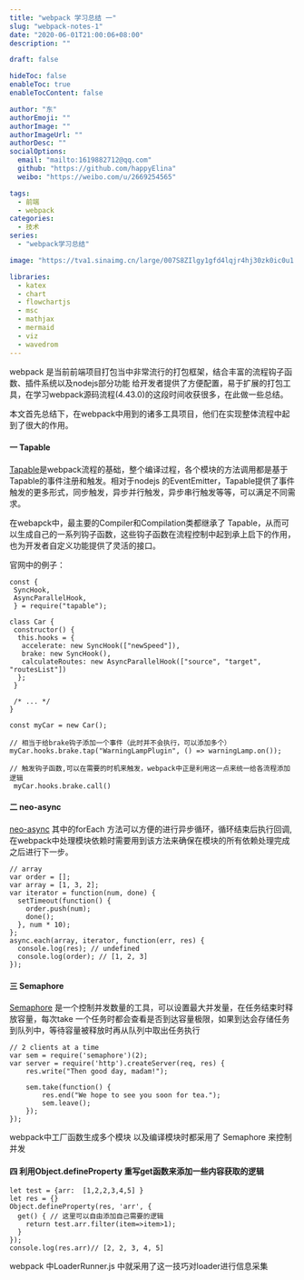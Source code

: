 ```yaml
---
title: "webpack 学习总结 一"
slug: "webpack-notes-1"
date: "2020-06-01T21:00:06+08:00"
description: ""

draft: false

hideToc: false
enableToc: true
enableTocContent: false

author: "东"
authorEmoji: ""
authorImage: ""
authorImageUrl: ""
authorDesc: ""
socialOptions:
  email: "mailto:1619882712@qq.com"
  github: "https://github.com/happyElina"
  weibo: "https://weibo.com/u/2669254565"

tags:
  - 前端
  - webpack
categories:
  - 技术
series:
  - "webpack学习总结"

image: "https://tva1.sinaimg.cn/large/007S8ZIlgy1gfd4lqjr4hj30zk0ic0u1.jpg"

libraries:
  - katex
  - chart
  - flowchartjs
  - msc
  - mathjax
  - mermaid
  - viz
  - wavedrom
---
```


webpack 是当前前端项目打包当中非常流行的打包框架，结合丰富的流程钩子函数、插件系统以及nodejs部分功能 给开发者提供了方便配置，易于扩展的打包工具，在学习webpack源码流程(4.43.0)的这段时间收获很多，在此做一些总结。

 本文首先总结下，在webpack中用到的诸多工具项目，他们在实现整体流程中起到了很大的作用。

####  一 Tapable

[Tapable](https://github.com/webpack/tapable)是webpack流程的基础，整个编译过程，各个模块的方法调用都是基于Tapable的事件注册和触发。相对于nodejs 的EventEmitter，Tapable提供了事件触发的更多形式，同步触发，异步并行触发，异步串行触发等等，可以满足不同需求。

在webapck中，最主要的Compiler和Compilation类都继承了
Tapable，从而可以生成自己的一系列钩子函数，这些钩子函数在流程控制中起到承上启下的作用，也为开发者自定义功能提供了灵活的接口。

官网中的例子：

```
const {
 SyncHook,
 AsyncParallelHook,
 } = require("tapable");

class Car {
 constructor() {
  this.hooks = {
   accelerate: new SyncHook(["newSpeed"]),
   brake: new SyncHook(),
   calculateRoutes: new AsyncParallelHook(["source", "target", "routesList"])
  };
 }

 /* ... */
}

const myCar = new Car();

// 相当于给brake钩子添加一个事件（此时并不会执行，可以添加多个）
myCar.hooks.brake.tap("WarningLampPlugin", () => warningLamp.on());

// 触发钩子函数,可以在需要的时机来触发，webpack中正是利用这一点来统一给各流程添加逻辑
 myCar.hooks.brake.call()
```

#### 二 neo-async
[neo-async](https://www.npmjs.com/package/neo-async) 其中的forEach 方法可以方便的进行异步循环，循环结束后执行回调,在webpack中处理模块依赖时需要用到该方法来确保在模块的所有依赖处理完成之后进行下一步。

```
// array
var order = [];
var array = [1, 3, 2];
var iterator = function(num, done) {
  setTimeout(function() {
    order.push(num);
    done();
  }, num * 10);
};
async.each(array, iterator, function(err, res) {
  console.log(res); // undefined
  console.log(order); // [1, 2, 3]
});
```
#### 三 Semaphore
[Semaphore](https://www.npmjs.com/package/semaphore)
是一个控制并发数量的工具，可以设置最大并发量，在任务结束时释放容量，每次take 一个任务时都会查看是否到达容量极限，如果到达会存储任务到队列中，等待容量被释放时再从队列中取出任务执行

```
// 2 clients at a time
var sem = require('semaphore')(2);
var server = require('http').createServer(req, res) {
    res.write("Then good day, madam!");

    sem.take(function() {
        res.end("We hope to see you soon for tea.");
        sem.leave();
    });
});
```
webpack中工厂函数生成多个模块 以及编译模块时都采用了
Semaphore 来控制并发
####  四 利用Object.defineProperty 重写get函数来添加一些内容获取的逻辑


```
let test = {arr:  [1,2,2,3,4,5] }
let res = {}
Object.defineProperty(res, 'arr', {
  get() { // 这里可以自由添加自己需要的逻辑
    return test.arr.filter(item=>item>1);
  }
});
console.log(res.arr)// [2, 2, 3, 4, 5]
```

webpack 中LoaderRunner.js 中就采用了这一技巧对loader进行信息采集